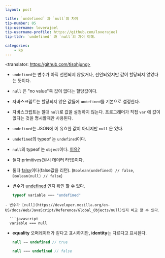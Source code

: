 ```yaml
---
layout: post

title: `undefined` 과 `null`의 차이
tip-number: 05
tip-username: loverajoel 
tip-username-profile: https://github.com/loverajoel
tip-tldr: `undefined` 과 `null`의 차이 이해.

categories:
    - ko
---
```

<translator: https://github.com/tisohjung>

- `undefined`는 변수가 아직 선언되지 않았거나, 선언되었지만 값이 할당되지 않았다는 뜻이다.
- `null` 은 "no value"즉 값이 없다는 할당값이다.
- 자바스크립트는 할당되지 않은 값들에 `undefined`를 기본으로 설정한다.
- 자바스크립트는 절대 `null`로 값을 설정하지 않는다. 프로그래머가 직접 `var` 에 값이 없다는 것을 명시할때만 사용된다.
- `undefined`는 JSON에 어 유효한 값이 아니지만 `null` 은 있다.
- `undefined`의 typeof 는 `undefined`이다.
- `null`의 typeof 는 `object`이다. [이유?](http://www.2ality.com/2013/10/typeof-null.html)
- 둘다 primitives(원시 데이터 타입)이다.
- 둘다 [falsy](https://developer.mozilla.org/en-US/docs/Glossary/Falsy)이다(false값을 리턴).
  (`Boolean(undefined) // false`, `Boolean(null) // false`)
- 변수가 [undefined](https://developer.mozilla.org/en-US/docs/Web/JavaScript/Reference/Global_Objects/undefined) 인지 확인 할 수 있다.

  ```javascript
  typeof variable === "undefined"
```
- 변수가 [null](https://developer.mozilla.org/en-US/docs/Web/JavaScript/Reference/Global_Objects/null)인지 비교 할 수 있다.

  ```javascript
  variable === null
```
- **equality** 오퍼레이터가 같다고 표시하지만, **identity**는 다르다고 표시된다.

  ```javascript
  null == undefined // true

  null === undefined // false
```